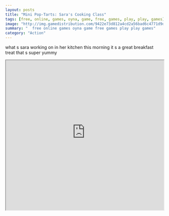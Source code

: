 ```yaml
---
layout: posts
title: "Mini Pop-Tarts: Sara's Cooking Class"
tags: [free, online, games, oyna, game, free, games, play, play, games]
image: "http://img.gamedistribution.com/9422e73d812a4cd2a56bad6c4771d9db.jpg"
summary: "  free online games oyna game free games play play games"
category: "Action"
---
```


what s sara working on in her kitchen this morning it s a great breakfast treat that s super yummy

<iframe width="100%" height="480px;" src="http://html5.gamedistribution.com/9422e73d812a4cd2a56bad6c4771d9db/"></iframe>